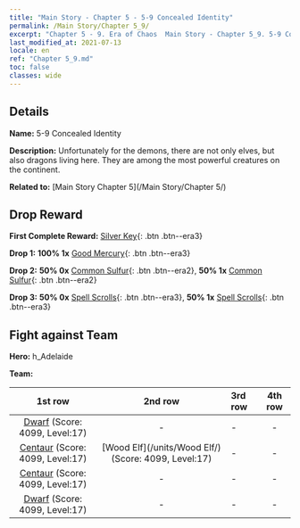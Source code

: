```yaml
---
title: "Main Story - Chapter 5 - 5-9 Concealed Identity"
permalink: /Main Story/Chapter 5_9/
excerpt: "Chapter 5 - 9. Era of Chaos  Main Story - Chapter 5_9. 5-9 Concealed Identity"
last_modified_at: 2021-07-13
locale: en
ref: "Chapter 5_9.md"
toc: false
classes: wide
---
```


## Details

 **Name:** 5-9 Concealed Identity

 **Description:** Unfortunately for the demons, there are not only elves, but also dragons living here. They are among the most powerful creatures on the continent.

 **Related to:** [Main Story Chapter 5](/Main Story/Chapter 5/)

## Drop Reward

 **First Complete Reward:** [Silver Key](/Items/con_693/){: .btn .btn--era3}

 **Drop 1:** **100% 1x** [Good Mercury](/Items/mat_14/){: .btn .btn--era3}

 **Drop 2:** **50% 0x** [Common Sulfur](/Items/mat_9/){: .btn .btn--era2}, **50% 1x** [Common Sulfur](/Items/mat_9/){: .btn .btn--era2}

 **Drop 3:** **50% 0x** [Spell Scrolls](/Items/con_694/){: .btn .btn--era3}, **50% 1x** [Spell Scrolls](/Items/con_694/){: .btn .btn--era3}


## Fight against Team
 **Hero:** h_Adelaide

 **Team:**


  | 1st row | 2nd row | 3rd row | 4th row |
  |:----:|:----:|:----|:----:|
  | [Dwarf](/units/Dwarf/) (Score: 4099, Level:17)  | - | - | - |
  | [Centaur](/units/Centaur/) (Score: 4099, Level:17)  | [Wood Elf](/units/Wood Elf/) (Score: 4099, Level:17)  | - | - |
  | [Centaur](/units/Centaur/) (Score: 4099, Level:17)  | - | - | - |
  | [Dwarf](/units/Dwarf/) (Score: 4099, Level:17)  | - | - | - |


